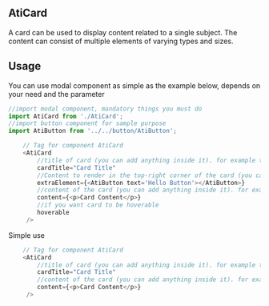 ## AtiCard
A card can be used to display content related to a single subject. The content can consist of multiple elements of varying types and sizes.

## Usage
You can use modal component as simple as the example below, depends on your need and the parameter 
```js
//import modal component, mandatory things you must do
import AtiCard from './AtiCard';
//import button component for sample purpose
import AtiButton from '../../button/AtiButton';

    // Tag for component AtiCard 
    <AtiCard 
        //title of card (you can add anything inside it). for example text 
        cardTitle="Card Title"
        //Content to render in the top-right corner of the card (you can add anything inside it). for example component button
        extraElement={<AtiButton text='Hello Button'></AtiButton>}
        //content of the card (you can add anything inside it). for example Paragraph
        content={<p>Card Content</p>}
        //if you want card to be hoverable
        hoverable
     />
```

Simple use 
```js
    // Tag for component AtiCard 
    <AtiCard 
        //title of card (you can add anything inside it). for example text 
        cardTitle="Card Title"
        //content of the card (you can add anything inside it). for example Paragraph
        content={<p>Card Content</p>}
     />
```

